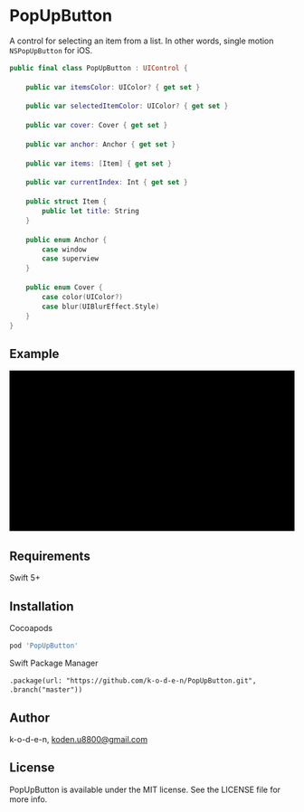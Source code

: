 # PopUpButton

A control for selecting an item from a list. In other words, single motion `NSPopUpButton` for iOS.

```swift
public final class PopUpButton : UIControl {

    public var itemsColor: UIColor? { get set }

    public var selectedItemColor: UIColor? { get set }

    public var cover: Cover { get set }

    public var anchor: Anchor { get set }

    public var items: [Item] { get set }

    public var currentIndex: Int { get set }

    public struct Item {
        public let title: String
    }

    public enum Anchor {
        case window
        case superview
    }
    
    public enum Cover {
        case color(UIColor?)
        case blur(UIBlurEffect.Style)
    }
}

```

## Example

<p align="center">
  <img src="Resources/demo.gif">
</p>

## Requirements

Swift 5+

## Installation

Cocoapods

```ruby
pod 'PopUpButton'
```

Swift Package Manager

```
.package(url: "https://github.com/k-o-d-e-n/PopUpButton.git", .branch("master"))
```

## Author

k-o-d-e-n, koden.u8800@gmail.com

## License

PopUpButton is available under the MIT license. See the LICENSE file for more info.
